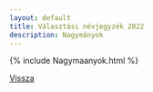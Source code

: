 ```yaml
---
layout: default
title: Választási névjegyzék 2022
description: Nagymányok
---
```


{% include Nagymaanyok.html %}

[Vissza](./)